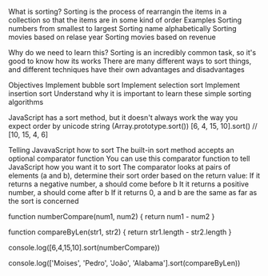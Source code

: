 What is sorting?
    Sorting is the process of rearrangin the items in a collection so that the items are in some kind of order
Examples
    Sorting numbers from smallest to largest
    Sorting name alphabetically
    Sorting movies based on relase year
    Sorting movies based on revenue

Why do we need to learn this?
    Sorting is an incredibly common task, so it's good to know how its works
    There are many different ways to sort things, and different techniques have their own advantages and disadvantages  

Objectives
    Implement bubble sort
    Implement selection sort
    Implement insertion sort
    Understand why it is important to learn these simple sorting algorithms

JavaScript has a sort method, but it doesn't always work the way you expect
    order by unicode string (Array.prototype.sort())
    [6, 4, 15, 10].sort()
    // [10, 15, 4, 6]    

Telling JavavaScript how to sort
    The built-in sort method accepts an optional comparator function
    You can use this comparator function to tell JavaScript how you want it to sort
    The comparator looks at pairs of elements (a and b), determine their sort order based on the return value:
        If it returns a negative number, a should come before b
        It it returns a positive number, a should come after b
        If it returns 0, a and b are the same as far as the sort is concerned


function numberCompare(num1, num2) {
    return num1 - num2
}

function compareByLen(str1, str2) {
    return str1.length - str2.length
}

console.log([6,4,15,10].sort(numberCompare))

console.log(['Moises', 'Pedro', 'João', 'Alabama'].sort(compareByLen))